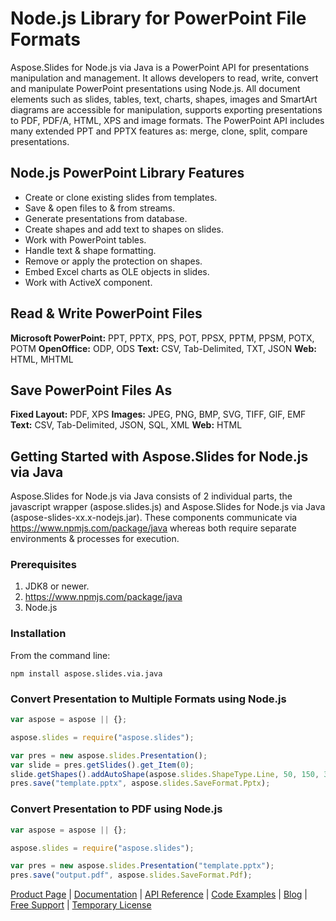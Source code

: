 # Node.js Library for PowerPoint File Formats

Aspose.Slides for Node.js via Java is a PowerPoint API for presentations manipulation and management. It allows developers to read, write, convert and manipulate PowerPoint presentations using Node.js. All document elements such as slides, tables, text, charts, shapes, images and SmartArt diagrams are accessible for manipulation, supports exporting presentations to PDF, PDF/A, HTML, XPS and image formats. The PowerPoint API includes many extended PPT and PPTX features as: merge, clone, split, compare presentations.

## Node.js PowerPoint Library Features

- Create or clone existing slides from templates.
- Save & open files to & from streams.
- Generate presentations from database.
- Create shapes and add text to shapes on slides.
- Work with PowerPoint tables.
- Handle text & shape formatting.
- Remove or apply the protection on shapes.
- Embed Excel charts as OLE objects in slides.
- Work with ActiveX component.

## Read & Write PowerPoint Files
**Microsoft PowerPoint:** PPT, PPTX, PPS, POT, PPSX, PPTM, PPSM, POTX, POTM
**OpenOffice:** ODP, ODS
**Text:** CSV, Tab-Delimited, TXT, JSON
**Web:** HTML, MHTML

## Save PowerPoint Files As 
**Fixed Layout:** PDF, XPS
**Images:** JPEG, PNG, BMP, SVG, TIFF, GIF, EMF
**Text:** CSV, Tab-Delimited, JSON, SQL, XML
**Web:** HTML

## Getting Started with Aspose.Slides for Node.js via Java

Aspose.Slides for Node.js via Java consists of 2 individual parts, the javascript wrapper (aspose.slides.js) and Aspose.Slides for Node.js via Java (aspose-slides-xx.x-nodejs.jar). These components communicate via https://www.npmjs.com/package/java whereas both require separate environments & processes for execution.

### Prerequisites
1. JDK8 or newer.
2. https://www.npmjs.com/package/java
3. Node.js

### Installation

From the command line:
```npm
npm install aspose.slides.via.java
```

### Convert Presentation to Multiple Formats using Node.js

```javascript
var aspose = aspose || {};

aspose.slides = require("aspose.slides");

var pres = new aspose.slides.Presentation();
var slide = pres.getSlides().get_Item(0);
slide.getShapes().addAutoShape(aspose.slides.ShapeType.Line, 50, 150, 300, 0);
pres.save("template.pptx", aspose.slides.SaveFormat.Pptx);
```

### Convert Presentation to PDF using Node.js

```javascript
var aspose = aspose || {};

aspose.slides = require("aspose.slides");

var pres = new aspose.slides.Presentation("template.pptx");
pres.save("output.pdf", aspose.slides.SaveFormat.Pdf);
```

[Product Page](https://products.aspose.com/slides/nodejs-java/) | [Documentation](https://docs.aspose.com/slides/nodejs-java/) | [API Reference](https://reference.aspose.com/slides/nodejs-java/) | [Code Examples](https://github.com/aspose-slides/Aspose.Slides-for-Java) | [Blog](https://blog.aspose.com/category/slides/) | [Free Support](https://forum.aspose.com/c/slides) | [Temporary License](https://purchase.aspose.com/temporary-license/)
